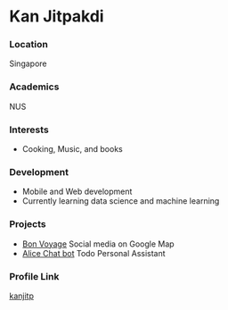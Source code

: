 # Kan Jitpakdi

### Location

Singapore 

### Academics

NUS

### Interests

- Cooking, Music, and books

### Development

- Mobile and Web development
- Currently learning data science and machine learning

### Projects

- [Bon Voyage](https://www.github.com/kanjitp/bon_voyage) Social media on Google Map
- [Alice Chat bot](https://www.github.com/kanjitp/ip) Todo Personal Assistant

### Profile Link

[kanjitp](https://www.github.com/kanjitp)